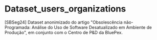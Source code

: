 # Dataset_users_organizations
[SBSeg24] Dataset anonimizado do artigo "Obsolescência não-Programada: Análise do Uso de Software Desatualizado em Ambiente de Produção", em conjunto com o Centro de P&amp;D da BluePex.
